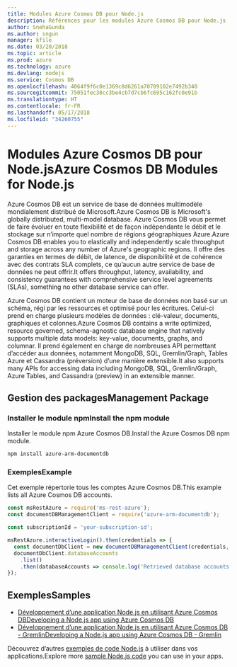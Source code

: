 ```yaml
---
title: Modules Azure Cosmos DB pour Node.js
description: Références pour les modules Azure Cosmos DB pour Node.js
author: SnehaGunda
ms.author: sngun
manager: kfile
ms.date: 03/20/2018
ms.topic: article
ms.prod: azure
ms.technology: azure
ms.devlang: nodejs
ms.service: Cosmos DB
ms.openlocfilehash: 4064f9f6c0e1369c8d6261a70709102e7492b340
ms.sourcegitcommit: 75051fec38cc3be4cb7d7cb6fc695c162fc0e91b
ms.translationtype: HT
ms.contentlocale: fr-FR
ms.lasthandoff: 05/17/2018
ms.locfileid: "34260755"
---
```

# <a name="azure-cosmos-db-modules-for-nodejs"></a><span data-ttu-id="beb80-103">Modules Azure Cosmos DB pour Node.js</span><span class="sxs-lookup"><span data-stu-id="beb80-103">Azure Cosmos DB Modules for Node.js</span></span>

<span data-ttu-id="beb80-104">Azure Cosmos DB est un service de base de données multimodèle mondialement distribué de Microsoft.</span><span class="sxs-lookup"><span data-stu-id="beb80-104">Azure Cosmos DB is Microsoft's globally distributed, multi-model database.</span></span> <span data-ttu-id="beb80-105">Azure Cosmos DB vous permet de faire évoluer en toute flexibilité et de façon indépendante le débit et le stockage sur n’importe quel nombre de régions géographiques Azure.</span><span class="sxs-lookup"><span data-stu-id="beb80-105">Azure Cosmos DB enables you to elastically and independently scale throughput and storage across any number of Azure's geographic regions.</span></span> <span data-ttu-id="beb80-106">Il offre des garanties en termes de débit, de latence, de disponibilité et de cohérence avec des contrats SLA complets, ce qu’aucun autre service de base de données ne peut offrir.</span><span class="sxs-lookup"><span data-stu-id="beb80-106">It offers throughput, latency, availability, and consistency guarantees with comprehensive service level agreements (SLAs), something no other database service can offer.</span></span>

<span data-ttu-id="beb80-107">Azure Cosmos DB contient un moteur de base de données non basé sur un schéma, régi par les ressources et optimisé pour les écritures. Celui-ci prend en charge plusieurs modèles de données : clé-valeur, documents, graphiques et colonnes.</span><span class="sxs-lookup"><span data-stu-id="beb80-107">Azure Cosmos DB contains a write optimized, resource governed, schema-agnostic database engine that natively supports multiple data models: key-value, documents, graphs, and columnar.</span></span> <span data-ttu-id="beb80-108">Il prend également en charge de nombreuses API permettant d’accéder aux données, notamment MongoDB, SQL, Gremlin/Graph, Tables Azure et Cassandra (préversion) d’une manière extensible.</span><span class="sxs-lookup"><span data-stu-id="beb80-108">It also supports many APIs for accessing data including MongoDB, SQL, Gremlin/Graph, Azure Tables, and Cassandra (preview) in an extensible manner.</span></span>

## <a name="management-package"></a><span data-ttu-id="beb80-109">Gestion des packages</span><span class="sxs-lookup"><span data-stu-id="beb80-109">Management Package</span></span>

### <a name="install-the-npm-module"></a><span data-ttu-id="beb80-110">Installer le module npm</span><span class="sxs-lookup"><span data-stu-id="beb80-110">Install the npm module</span></span> 

<span data-ttu-id="beb80-111">Installer le module npm Azure Cosmos DB.</span><span class="sxs-lookup"><span data-stu-id="beb80-111">Install the Azure Cosmos DB npm module.</span></span>

```bash
npm install azure-arm-documentdb
```

### <a name="example"></a><span data-ttu-id="beb80-112">Exemples</span><span class="sxs-lookup"><span data-stu-id="beb80-112">Example</span></span>

<span data-ttu-id="beb80-113">Cet exemple répertorie tous les comptes Azure Cosmos DB.</span><span class="sxs-lookup"><span data-stu-id="beb80-113">This example lists all Azure Cosmos DB accounts.</span></span>

```javascript
const msRestAzure = require('ms-rest-azure');
const documentDBManagementClient = require('azure-arm-documentdb');

const subscriptionId = 'your-subscription-id';

msRestAzure.interactiveLogin().then(credentials => {
  const documentDbClient = new documentDBManagementClient(credentials, subscriptionId);
  documentDbClient.databaseAccounts
    .list()
    .then(databaseAccounts => console.log('Retrieved database accounts: ', databaseAccounts));
});
```

## <a name="samples"></a><span data-ttu-id="beb80-114">Exemples</span><span class="sxs-lookup"><span data-stu-id="beb80-114">Samples</span></span>

* [<span data-ttu-id="beb80-115">Développement d’une application Node.js en utilisant Azure Cosmos DB</span><span class="sxs-lookup"><span data-stu-id="beb80-115">Developing a Node.js app using Azure Cosmos DB</span></span>](https://azure.microsoft.com/resources/samples/azure-cosmos-db-documentdb-nodejs-getting-started/)
* [<span data-ttu-id="beb80-116">Développement d’une application Node.js en utilisant Azure Cosmos DB - Gremlin</span><span class="sxs-lookup"><span data-stu-id="beb80-116">Developing a Node.js app using Azure Cosmos DB - Gremlin</span></span>](https://azure.microsoft.com/resources/samples/azure-cosmos-db-graph-nodejs-getting-started/)

<span data-ttu-id="beb80-117">Découvrez d’autres [exemples de code Node.js](https://azure.microsoft.com/resources/samples/?platform=nodejs) à utiliser dans vos applications.</span><span class="sxs-lookup"><span data-stu-id="beb80-117">Explore more [sample Node.js code](https://azure.microsoft.com/resources/samples/?platform=nodejs) you can use in your apps.</span></span>
